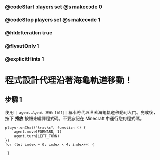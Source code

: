 ### @codeStart players set @s makecode 0
### @codeStop players set @s makecode 1

### @hideIteration true 
### @flyoutOnly 1
### @explicitHints 1


# 程式設計代理沿著海龜軌道移動！

## 步驟 1
使用 ``||agent:Agent 移動 [前]||`` 積木將代理沿著海龜軌道移動到大門。完成後，按下 **播放** 按鈕來編譯程式碼。不要忘記在 Minecraft 中運行您的程式碼。

```ghost
player.onChat("tracks", function () {
    agent.move(FORWARD, 1)
    agent.turn(LEFT_TURN)
})
for (let index = 0; index < 4; index++) {
    	
 }
```